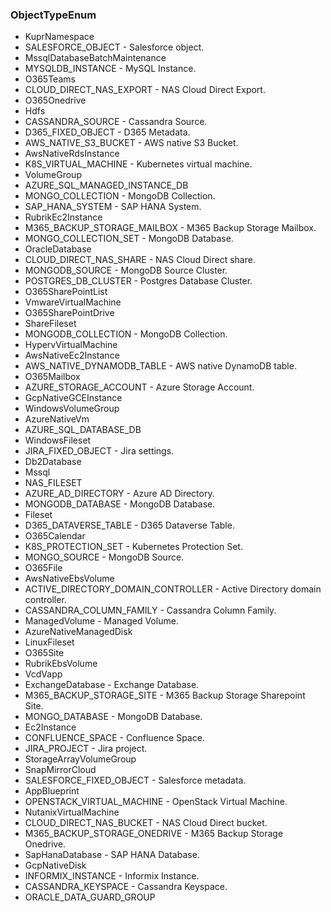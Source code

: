 ### ObjectTypeEnum
- KuprNamespace
- SALESFORCE_OBJECT - Salesforce object.
- MssqlDatabaseBatchMaintenance
- MYSQLDB_INSTANCE - MySQL Instance.
- O365Teams
- CLOUD_DIRECT_NAS_EXPORT - NAS Cloud Direct Export.
- O365Onedrive
- Hdfs
- CASSANDRA_SOURCE - Cassandra Source.
- D365_FIXED_OBJECT - D365 Metadata.
- AWS_NATIVE_S3_BUCKET - AWS native S3 Bucket.
- AwsNativeRdsInstance
- K8S_VIRTUAL_MACHINE - Kubernetes virtual machine.
- VolumeGroup
- AZURE_SQL_MANAGED_INSTANCE_DB
- MONGO_COLLECTION - MongoDB Collection.
- SAP_HANA_SYSTEM - SAP HANA System.
- RubrikEc2Instance
- M365_BACKUP_STORAGE_MAILBOX - M365 Backup Storage Mailbox.
- MONGO_COLLECTION_SET - MongoDB Database.
- OracleDatabase
- CLOUD_DIRECT_NAS_SHARE - NAS Cloud Direct share.
- MONGODB_SOURCE - MongoDB Source Cluster.
- POSTGRES_DB_CLUSTER - Postgres Database Cluster.
- O365SharePointList
- VmwareVirtualMachine
- O365SharePointDrive
- ShareFileset
- MONGODB_COLLECTION - MongoDB Collection.
- HypervVirtualMachine
- AwsNativeEc2Instance
- AWS_NATIVE_DYNAMODB_TABLE - AWS native DynamoDB table.
- O365Mailbox
- AZURE_STORAGE_ACCOUNT - Azure Storage Account.
- GcpNativeGCEInstance
- WindowsVolumeGroup
- AzureNativeVm
- AZURE_SQL_DATABASE_DB
- WindowsFileset
- JIRA_FIXED_OBJECT - Jira settings.
- Db2Database
- Mssql
- NAS_FILESET
- AZURE_AD_DIRECTORY - Azure AD Directory.
- MONGODB_DATABASE - MongoDB Database.
- Fileset
- D365_DATAVERSE_TABLE - D365 Dataverse Table.
- O365Calendar
- K8S_PROTECTION_SET - Kubernetes Protection Set.
- MONGO_SOURCE - MongoDB Source.
- O365File
- AwsNativeEbsVolume
- ACTIVE_DIRECTORY_DOMAIN_CONTROLLER - Active Directory domain controller.
- CASSANDRA_COLUMN_FAMILY - Cassandra Column Family.
- ManagedVolume - Managed Volume.
- AzureNativeManagedDisk
- LinuxFileset
- O365Site
- RubrikEbsVolume
- VcdVapp
- ExchangeDatabase - Exchange Database.
- M365_BACKUP_STORAGE_SITE - M365 Backup Storage Sharepoint Site.
- MONGO_DATABASE - MongoDB Database.
- Ec2Instance
- CONFLUENCE_SPACE - Confluence Space.
- JIRA_PROJECT - Jira project.
- StorageArrayVolumeGroup
- SnapMirrorCloud
- SALESFORCE_FIXED_OBJECT - Salesforce metadata.
- AppBlueprint
- OPENSTACK_VIRTUAL_MACHINE - OpenStack Virtual Machine.
- NutanixVirtualMachine
- CLOUD_DIRECT_NAS_BUCKET - NAS Cloud Direct bucket.
- M365_BACKUP_STORAGE_ONEDRIVE - M365 Backup Storage Onedrive.
- SapHanaDatabase - SAP HANA Database.
- GcpNativeDisk
- INFORMIX_INSTANCE - Informix Instance.
- CASSANDRA_KEYSPACE - Cassandra Keyspace.
- ORACLE_DATA_GUARD_GROUP
